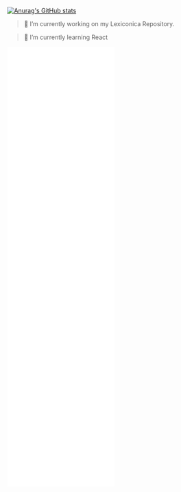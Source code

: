 [![Anurag's GitHub stats](https://github-readme-stats.vercel.app/api?username=phazingazrael)](https://github.com/phazingazrael/)


> 🔭 I’m currently working on my Lexiconica Repository.

>🌱 I’m currently learning React

![Metrics](/github-metrics.svg)

<!--
**phazingazrael/phazingazrael** is a ✨ _special_ ✨ repository because its `README.md` (this file) appears on your GitHub profile.

Here are some ideas to get you started:

- 🔭 I’m currently working on ...
- 🌱 I’m currently learning ...
- 👯 I’m looking to collaborate on ...
- 🤔 I’m looking for help with ...
- 💬 Ask me about ...
- 📫 How to reach me: ...
- 😄 Pronouns: ...
- ⚡ Fun fact: ...
-->
